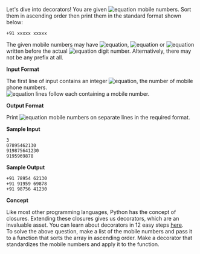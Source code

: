 Let's dive into decorators! You are given ![equation](http://latex.codecogs.com/svg.latex?\inline&space;N) mobile numbers. Sort them in ascending order then print them in the standard format shown below:

```commandline
+91 xxxxx xxxxx
```

The given mobile numbers may have ![equation](http://latex.codecogs.com/svg.latex?\inline&space;+91), ![equation](http://latex.codecogs.com/svg.latex?\inline&space;91) or ![equation](http://latex.codecogs.com/svg.latex?\inline&space;0) written before the actual ![equation](http://latex.codecogs.com/svg.latex?\inline&space;10) digit number. Alternatively, there may not be any prefix at all. 

__Input Format__

The first line of input contains an integer ![equation](http://latex.codecogs.com/svg.latex?\inline&space;N), the number of mobile phone numbers. <br>
![equation](http://latex.codecogs.com/svg.latex?\inline&space;N) lines follow each containing a mobile number.

__Output Format__

Print ![equation](http://latex.codecogs.com/svg.latex?\inline&space;N) mobile numbers on separate lines in the required format.

__Sample Input__
```commandline
3
07895462130
919875641230
9195969878
```
__Sample Output__
```commandline
+91 78954 62130
+91 91959 69878
+91 98756 41230
```
__Concept__

Like most other programming languages, Python has the concept of closures. Extending these closures gives us decorators, which are an invaluable asset. You can learn about decorators in 12 easy steps [here](http://simeonfranklin.com/blog/2012/jul/1/python-decorators-in-12-steps/).<br>
To solve the above question, make a list of the mobile numbers and pass it to a function that sorts the array in ascending order. Make a decorator that standardizes the mobile numbers and apply it to the function.